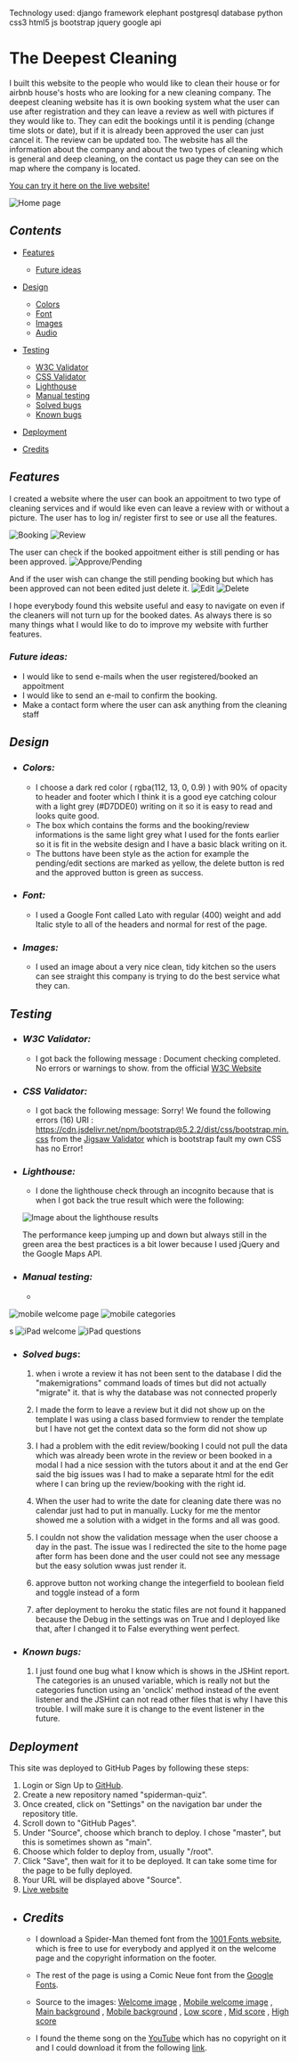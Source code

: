 
Technology used:
django framework
elephant postgresql database
python
css3
html5
js
bootstrap
jquery
google api

# **The Deepest Cleaning** 

I built this website to the people who would like to clean their house or for airbnb house's hosts who are looking for a new cleaning company. The deepest cleaning website has it is own booking system what the user can use after registration and they can leave a review as well with pictures if they would like to. They can edit the bookings until it is pending (change time slots or date), but if it is already been approved the user can just cancel it. The review can be updated too. The website has all the information about the company and about the two types of cleaning which is general and deep cleaning, on the contact us page they can see on the map where the company is located. 

[You can try it here on the live website!](https://the-deepest-cleaning-vm.herokuapp.com/)

![Home page](./static/images/homepage.png)

## _**Contents**_

* [Features](#features)
    * [Future ideas](#future-ideas)

* [Design](#design)
    * [Colors](#colors)
    * [Font](#font)
    * [Images](#images)
    * [Audio](#audio)

* [Testing](#testing)
    * [W3C Validator](#w3c-validator)
    * [CSS Validator](#css-validator)
    * [Lighthouse](#lighthouse)
    * [Manual testing](#manual-testing)
    * [Solved bugs](#solved-bugs)
    * [Known bugs](#known-bugs)

* [Deployment](#deployment)

* [Credits](#credits)
    

## _**Features**_

I created a website where the user can book an appoitment to two type of cleaning services and if would like even can leave a review with or without a picture. The user has to log in/ register first to see or use all the features.

![Booking](./static/images/booking.png)
![Review](./static/images/reviews.png)

 The user can check if the booked appoitment either is still pending or has been approved.
![Approve/Pending](./static/images/pending-approve-bookings.png)

And if the user wish can change the still pending booking but which has been approved can not been edited just delete it.
![Edit](./static/images/edit-booking.png)
![Delete](./static/images/delete-booking.png)

I hope everybody found this website useful and easy to navigate on even if the cleaners will not turn up for the booked dates. As always there is so many things what I would like to do to improve my website with further features.

 
 ### _Future ideas:_
  * I would like to send e-mails when the user registered/booked an appoitment 
  * I would like to send an e-mail to confirm the booking.
  * Make a contact form where the user can ask anything from the cleaning staff

  ## _**Design**_

  * ### _Colors:_
    * I choose a dark red color ( rgba(112, 13, 0, 0.9) ) with 90% of opacity to header and footer which I think it is a good eye catching colour with a light grey (#D7DDE0) writing on it so it is easy to read and looks quite good.
    * The box which contains the forms and the booking/review informations is the same light grey what I used for the fonts earlier so it is fit in the website design and I have a basic black writing on it.
    * The buttons have been style as the action for example the pending/edit sections are marked as yellow, the delete button is red and the approved button is green as success.

  * ### _Font:_
    * I used a Google Font called Lato with regular (400) weight and add Italic style to all of the headers and normal for rest of the page.
 
  * ### _Images:_
    * I used an image about a very nice clean, tidy kitchen so the users can see straight this company is trying to do the best service what they can.


## _**Testing**_

* ### _W3C Validator:_
    * I got back the following message : Document checking completed. No errors or warnings to show. from the official [W3C Website](https://validator.w3.org/nu/?doc=https%3A%2F%2Fthe-deepest-cleaning-vm.herokuapp.com%2F)

* ### _CSS Validator:_
    * I got back the following message: Sorry! We found the following errors (16)
    URI : https://cdn.jsdelivr.net/npm/bootstrap@5.2.2/dist/css/bootstrap.min.css from the [Jigsaw Validator](https://jigsaw.w3.org/css-validator/validator?uri=https%3A%2F%2Fthe-deepest-cleaning-vm.herokuapp.com%2F&profile=css3svg&usermedium=all&warning=1&vextwarning=&lang=en) which is bootstrap fault my own CSS has no Error!

* ### _Lighthouse:_
    * I done the lighthouse check through an incognito because that is when I got back the true result which were the following:

    ![Image about the lighthouse results](./static/images/lighthouse.png)

    The performance keep jumping up and down but always still in the green area the best practices is a bit lower because I used jQuery and the Google Maps API.

* ### _Manual testing:_
    * 

![mobile welcome page](./assets/images/readme-images/mobile-welcome.jpg) ![mobile categories](./assets/images/readme-images/mobile-cat.jpg)

s ![iPad welcome](./assets/images/readme-images/ipad-welcome.jpg) ![iPad questions](./assets/images/readme-images/ipad-questions.jpg)

 * ### _Solved bugs_:

    1. when i wrote a review it has not been sent to the database
    I did the "makemigrations" command loads of times but did not actually "migrate" it. that is why the database was not connected properly

    2. I made the form to leave a review but it did not show up on the template
    I was using a class based formview to render the template but I have not get the context data so the form did not show up

    3. I had a problem with the edit review/booking I could not pull the data which was already been wrote in the review or been booked in a modal
    I had a nice session with the tutors about it and at the end Ger said the big issues was I had to make a separate html for the edit where I can bring up the review/booking with the right id.

    4. When the user had to write the date for cleaning date there was no calendar just had to put in manually.
    Lucky for me the mentor showed me a solution with a widget in the forms and all was good.

    5. I couldn not show the validation message when the user choose a day in the past.
    The issue was I redirected the site to the home page after form has been done and the user could not see any message but the easy solution wwas just render it.

    6. approve button not working
    change the integerfield to boolean field and toggle instead of a form

    7. after deployment to heroku the static files are not found
    it happaned because the Debug in the settings was on True and I deployed like that, after I changed it to False everything went perfect.

 * ### _Known bugs:_

    1. I just found one bug what I know which is shows in the JSHint report. The categories is an unused variable, which is really not but the categories function using an 'onclick' method instead of the event listener and the JSHint can not read other files that is why I have this trouble. I will make sure it is change to the event listener in the future.

## _**Deployment**_

This site was deployed to GitHub Pages by following these steps:
1. Login or Sign Up to [GitHub](www.github.com).
2. Create a new repository named "spiderman-quiz".
3. Once created, click on "Settings" on the navigation bar under the repository title.
4. Scroll down to "GitHub Pages".
5. Under "Source", choose which branch to deploy. I chose "master", but this is sometimes shown as "main".
6. Choose which folder to deploy from, usually "/root".
7. Click "Save", then wait for it to be deployed. It can take some time for the page to be fully deployed.
8. Your URL will be displayed above "Source".
9. [Live website](https://viktormathe.github.io/spiderman-quiz/)



* ## _**Credits**_

    *  I download a Spider-Man themed font from the [1001 Fonts website](https://www.1001fonts.com/homoarakhn-font.html), which is free to use for everybody and applyed it on the welcome page and the copyright information on the footer.

    * The rest of the page is using a Comic Neue font from the [Google Fonts](https://fonts.google.com/specimen/Comic+Neue?preview.text=Questions&preview.text_type=custom&query=comic).

    * Source to the images: 
                  [Welcome image](https://images-wixmp-ed30a86b8c4ca887773594c2.wixmp.com/f/942d6891-f116-4a84-9c4e-cd6f2e736369/dcpnqvz-2d29d21a-4cbf-4e9e-8214-24183b45cd15.png?token=eyJ0eXAiOiJKV1QiLCJhbGciOiJIUzI1NiJ9.eyJzdWIiOiJ1cm46YXBwOjdlMGQxODg5ODIyNjQzNzNhNWYwZDQxNWVhMGQyNmUwIiwiaXNzIjoidXJuOmFwcDo3ZTBkMTg4OTgyMjY0MzczYTVmMGQ0MTVlYTBkMjZlMCIsIm9iaiI6W1t7InBhdGgiOiJcL2ZcLzk0MmQ2ODkxLWYxMTYtNGE4NC05YzRlLWNkNmYyZTczNjM2OVwvZGNwbnF2ei0yZDI5ZDIxYS00Y2JmLTRlOWUtODIxNC0yNDE4M2I0NWNkMTUucG5nIn1dXSwiYXVkIjpbInVybjpzZXJ2aWNlOmZpbGUuZG93bmxvYWQiXX0.uBlCPfGnjbFg5LKbg3auyL3NnGNc01obaH6XPJLddGI) , 
                  [Mobile welcome image](https://unsplash.com/photos/PXjQaGxi4JA) , [Main background](https://my4kwallpapers.com/wp-content/uploads/2020/09/Spiderman-4k-Wallpaper.jpg) , [Mobile background](https://1.bp.blogspot.com/-Bj2PS8yDKfM/YCn0zy8-AFI/AAAAAAAADOI/r7yy_WLMlh0XSvmV84dxj2FxRLYSUIUJQCLcBGAsYHQ/s600-rw/spiderman-back-logo-peter-parker-heroscreen.cc-hd-mobile-8.1933.jpg) , [Low score](https://encrypted-tbn0.gstatic.com/images?q=tbn:ANd9GcTk7K4DgqTRZRqY7biRhJQJkUqpkKu4ygquHw&usqp=CAU) , [Mid score](https://cdn.vox-cdn.com/thumbor/SLhFTTOcnZnb-PPIiJumu0WDY4Y=/85x0:1014x619/1200x800/filters:focal(85x0:1014x619)/cdn.vox-cdn.com/uploads/chorus_image/image/45660688/spiderman-marvel.0.0.jpg) , [High score](https://images.thedirect.com/media/article_big/Spider-man-logos.jpg?imgeng=cmpr_75/)

    * I found the theme song on the [YouTube](https://www.youtube.com/watch?v=j8deCNfNjO4&list=LL&index=2) which has no copyright on it and I could download it from the following [link](https://drive.google.com/file/d/1nwQRvlF6HnAgeZIeMmzKsoG1iGTKsz80/view).